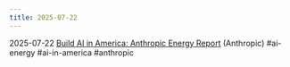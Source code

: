 ```yaml
---
title: 2025-07-22
---
```


2025-07-22 [Build AI in America: Anthropic Energy Report](https://www.anthropic.com/news/build-ai-in-america) (Anthropic) #ai-energy #ai-in-america #anthropic
